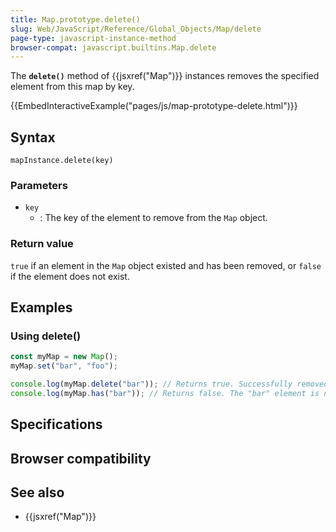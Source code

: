 ```yaml
---
title: Map.prototype.delete()
slug: Web/JavaScript/Reference/Global_Objects/Map/delete
page-type: javascript-instance-method
browser-compat: javascript.builtins.Map.delete
---
```




The **`delete()`** method of {{jsxref("Map")}} instances removes the specified element from this map by
key.

{{EmbedInteractiveExample("pages/js/map-prototype-delete.html")}}

## Syntax

```js-nolint
mapInstance.delete(key)
```

### Parameters

- `key`
  - : The key of the element to remove from the `Map` object.

### Return value

`true` if an element in the `Map` object existed and has been removed, or
`false` if the element does not exist.

## Examples

### Using delete()

```js
const myMap = new Map();
myMap.set("bar", "foo");

console.log(myMap.delete("bar")); // Returns true. Successfully removed.
console.log(myMap.has("bar")); // Returns false. The "bar" element is no longer present.
```

## Specifications



## Browser compatibility



## See also

- {{jsxref("Map")}}
